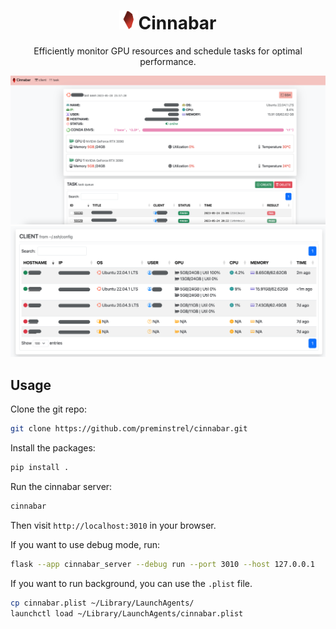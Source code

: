 <div>
    <center>
        <h1 align="center"><img src="cinnabar_server/static/img/cinnabar.png" style="height:30px;">Cinnabar</h1>
        <p align="center">Efficiently monitor GPU resources and schedule tasks for optimal performance.</p>
    </center>
</div>

![](imgs/client.view.png)
![](imgs/client.list.png)

## Usage
Clone the git repo:
```bash
git clone https://github.com/preminstrel/cinnabar.git
```

Install the packages:

```bash
pip install .
```

Run the cinnabar server:
```bash
cinnabar
```

Then visit `http://localhost:3010` in your browser.

If you want to use debug mode, run:
```bash
flask --app cinnabar_server --debug run --port 3010 --host 127.0.0.1
```

If you want to run background, you can use the `.plist` file.
```bash
cp cinnabar.plist ~/Library/LaunchAgents/
launchctl load ~/Library/LaunchAgents/cinnabar.plist
```